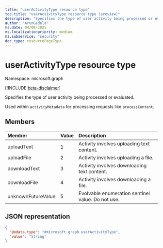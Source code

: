 ```yaml
---
title: "userActivityType resource type"
toc.title: "userActivityType resource type (preview)"
description: "Specifies the type of user activity being processed or evaluated."
author: "ArunGedela"
ms.date: 04/08/2025
ms.localizationpriority: medium
ms.subservice: "security"
doc_type: resourcePageType
---
```


# userActivityType resource type

Namespace: microsoft.graph

[!INCLUDE [beta-disclaimer](../../includes/beta-disclaimer.md)]

Specifies the type of user activity being processed or evaluated.

Used within `activityMetadata` for processing requests like `processContent`.

## Members

|Member|Value|Description|
|:---|:---|:---|
|uploadText|1|Activity involves uploading text content.|
|uploadFile|2|Activity involves uploading a file.|
|downloadText|3|Activity involves downloading text content.|
|downloadFile|4|Activity involves downloading a file.|
|unknownFutureValue|5|Evolvable enumeration sentinel value. Do not use.|

## JSON representation

<!-- {
  "blockType": "resource",
  "@odata.type": "microsoft.graph.userActivityType"
}
-->
``` json
{
  "@odata.type": "#microsoft.graph.userActivityType",
  "value": "String"
}
```
